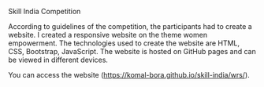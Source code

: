 Skill India Competition

According to guidelines of the competition, the participants had to create a website.
I created a responsive website on the theme women empowerment. 
The technologies used to create the website are HTML, CSS, Bootstrap, JavaScript. 
The website is hosted on GitHub pages and can be viewed in different devices. 

You can access the website (https://komal-bora.github.io/skill-india/wrs/).
